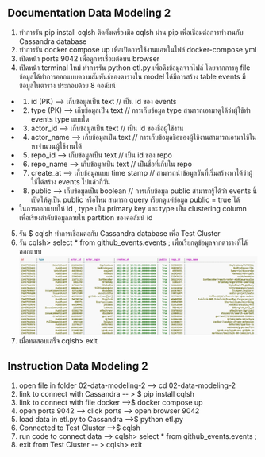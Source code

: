 ## Documentation Data Modeling 2 ##
1. ทำการรัน pip install cqlsh ติดตั้งเครื่องมือ cqlsh ผ่าน pip เพื่อเชื่อมต่อการทำงานกับ Cassandra database
2. ทำการรัน docker compose up เพื่อเปิดการใช้งานแอพในไฟล์ docker-compose.yml
3. เปิดหน้า ports 9042 เพื่อดูการเชื่อมต่อบน browser 
4. เปิดหน้า terminal ใหม่ ทำการรัน python etl.py เพื่อดึงข้อมูลจากไฟล์ โดยจากการดู file ข้อมูลได้ทำการออกแบบความสัมพันธ์ของตารางใน model ได้มีการสร้าง table events มีข้อมูลในตาราง ประกอบด้วย 8 คอลัมน์
* 1)  id  (PK)  --> เก็บข้อมูลเป็น  text // เป็น id ของ events
* 2)  type (PK) --> เก็บข้อมูลเป็น text // การเก็บข้อมูล type สามารถเอามาดูได้ว่าผู้ใช้ทำ events type แบบใด 
* 3)  actor_id --> เก็บข้อมูลเป็น text // เป็น id ของชื่อผู้ใช้งาน
* 4)  actor_name --> เก็บข้อมูลเป็น text // การเก็บข้อมูลชื่อของผู้ใช้งานสามารถเอามาใช้ในหาจำนวนผู้ใช้งานได้
* 5)  repo_id --> เก็บข้อมูลเป็น text // เป็น id ของ repo
* 6)  repo_name --> เก็บข้อมูลเป็น text // เป็นชื่อที่เก็บใน repo
* 7)  create_at --> เก็บข้อมูลแบบ time stamp // สามารถนำข้อมูลวันที่เริ่มสร้างหาได้ว่าผู้ใช้ได้สร้าง events ไปแล้วกี่วัน
* 8)  public --> เก็บข้อมูลเป็น boolean // การเก็บข้อมูล public สามารถรู้ได้ว่า events นี้เปิดให้ดูเป็น public หรือไหม สามารถ query เรียกดูแค่ข้อมูล public = true ได้
 * ในการออกแบบให้ id , type เป็น primary key และ type เป็น clustering column เพื่อเรียงลำดับข้อมูลภายใน partition ของคอลัมน์ id
5. รัน $ cqlsh ทำการเชื่อมต่อกับ Cassandra database เพื่อ Test Cluster
6. รัน cqlsh> select * from github_events.events ; เพื่อเรียกดูข้อมูลจากตารางที่ได้ออกแบบ
![Alt text](image/data2.png)
7. เมื่อทดสอบเสร็จ cqlsh> exit 


## Instruction Data Modeling 2 ##
1. open file in folder 02-data-modeling-2  --> cd 02-data-modeling-2
2. link to connect with Cassandra -- > $ pip install cqlsh
3. link to connect with file docker -->$  docker compose up 
4. open ports 9042 --> click ports --> open browser 9042 
5. load data in etl.py to Cassandra -->$  python etl.py 
6. Connected to Test Cluster -->$  cqlsh
7. run code to connect data --> cqlsh> select * from github_events.events ; 
8. exit from Test Cluster -- > cqlsh> exit
